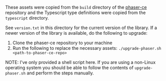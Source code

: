 These assets were copied from the `build` directory of the [phaser-ce](https://github.com/photonstorm/phaser-ce) repository and the Typescript type definitions were copied from the `typescript` directory.

See `version.txt` in this directory for the current version of the library. If a newer version of the library is available, do the following to upgrade:
1. Clone the phaser-ce repository to your machine
2. Run the following to replace the necessary assets: `./upgrade-phaser.sh <path-to-phaser-ce-repo>`

NOTE: I've only provided a shell script here. If you are using a non-Linux operating system you should be able to follow the contents of `upgrade-phaser.sh` and perform the steps manually.